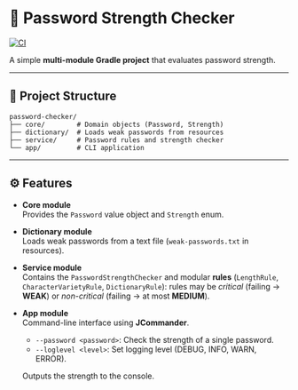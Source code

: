 <!--
  SPDX-FileCopyrightText: 2025 Budapest University of Technology and Economics
  
  SPDX-License-Identifier: Apache-2.0
-->

# 🔐 Password Strength Checker
[![CI](https://github.com/Sz-lev/ase_lab_check/actions/workflows/ci.yml/badge.svg)](https://github.com/Sz-lev/ase_lab_check/actions/workflows/ci.yml)

A simple **multi-module Gradle project** that evaluates password strength.

---

## 📂 Project Structure
```
password-checker/
├── core/        # Domain objects (Password, Strength)
├── dictionary/  # Loads weak passwords from resources
├── service/     # Password rules and strength checker
└── app/         # CLI application
```

---

## ⚙️ Features

- **Core module**  
  Provides the `Password` value object and `Strength` enum.

- **Dictionary module**  
  Loads weak passwords from a text file (`weak-passwords.txt` in resources).

- **Service module**  
  Contains the `PasswordStrengthChecker` and modular **rules** (`LengthRule`, `CharacterVarietyRule`, `DictionaryRule`): rules may be *critical* (failing → **WEAK**) or *non-critical* (failing → at most **MEDIUM**).

- **App module**  
  Command-line interface using **JCommander**.
  - `--password <password>`: Check the strength of a single password.
  - `--loglevel <level>`: Set logging level (DEBUG, INFO, WARN, ERROR).
  
  Outputs the strength to the console.
